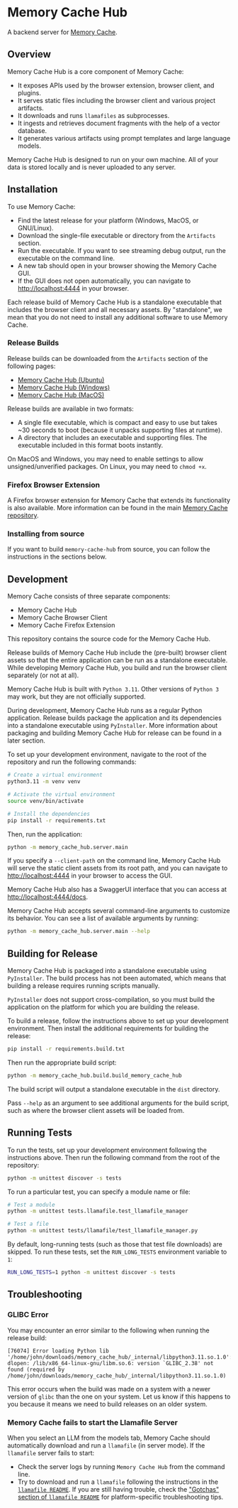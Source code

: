 # Memory Cache Hub

A backend server for [Memory Cache](https://github.com/Mozilla-Ocho/Memory-Cache).

## Overview

Memory Cache Hub is a core component of Memory Cache:

- It exposes APIs used by the browser extension, browser client, and plugins.
- It serves static files including the browser client and various project artifacts.
- It downloads and runs `llamafiles` as subprocesses.
- It ingests and retrieves document fragments with the help of a vector database.
- It generates various artifacts using prompt templates and large language models.

Memory Cache Hub is designed to run on your own machine. All of your data is stored locally and is never uploaded to any server. 

## Installation

To use Memory Cache:

- Find the latest release for your platform (Windows, MacOS, or GNU/Linux).
- Download the single-file executable or directory from the `Artifacts` section.
- Run the executable. If you want to see streaming debug output, run the executable on the command line.
- A new tab should open in your browser showing the Memory Cache GUI.
- If the GUI does not open automatically, you can navigate to [http://localhost:4444](http://localhost:444) in your browser.

Each release build of Memory Cache Hub is a standalone executable that includes the browser client and all necessary assets. By "standalone", we mean that you do not need to install any additional software to use Memory Cache. 

### Release Builds

Release builds can be downloaded from the `Artifacts` section of the following pages:

- [Memory Cache Hub (Ubuntu)](https://github.com/Mozilla-Ocho/Memory-Cache-Hub/actions/runs/8723898292)
- [Memory Cache Hub (Windows)](https://github.com/Mozilla-Ocho/Memory-Cache-Hub/actions/runs/8723898288)
- [Memory Cache Hub (MacOS)](https://github.com/Mozilla-Ocho/Memory-Cache-Hub/actions/runs/8723898296)

Release builds are available in two formats:

- A single file executable, which is compact and easy to use but takes ~30 seconds to boot (because it unpacks supporting files at runtime).
- A directory that includes an executable and supporting files. The executable included in this format boots instantly.

On MacOS and Windows, you may need to enable settings to allow unsigned/unverified packages. On Linux, you may need to `chmod +x`.

### Firefox Browser Extension

A Firefox browser extension for Memory Cache that extends its functionality is also available. More information can be found in the main [Memory Cache repository](https://github.com/Mozilla-Ocho/Memory-Cache).

### Installing from source

If you want to build `memory-cache-hub` from source, you can follow the instructions in the sections below.

## Development

Memory Cache consists of three separate components:

- Memory Cache Hub
- Memory Cache Browser Client
- Memory Cache Firefox Extension

This repository contains the source code for the Memory Cache Hub.

Release builds of Memory Cache Hub include the (pre-built) browser client assets so that the entire application can be run as a standalone executable. While developing Memory Cache Hub, you build and run the browser client separately (or not at all).

Memory Cache Hub is built with `Python 3.11`. Other versions of `Python 3` may work, but they are not officially supported.

During development, Memory Cache Hub runs as a regular Python application. Release builds package the application and its dependencies into a standalone executable using `PyInstaller`. More information about packaging and building Memory Cache Hub for release can be found in a later section.

To set up your development environment, navigate to the root of the repository and run the following commands:

```bash
# Create a virtual environment
python3.11 -m venv venv

# Activate the virtual environment
source venv/bin/activate

# Install the dependencies
pip install -r requirements.txt
```

Then, run the application:

```bash
python -m memory_cache_hub.server.main
```

If you specify a `--client-path` on the command line, Memory Cache Hub will serve the static client assets from its root path, and you can navigate to [http://localhost:4444](http://localhost:4444) in your browser to access the GUI.

Memory Cache Hub also has a SwaggerUI interface that you can access at [http://localhost:4444/docs](http://localhost:4444/docs).

Memory Cache Hub accepts several command-line arguments to customize its behavior. You can see a list of available arguments by running:

``` sh
python -m memory_cache_hub.server.main --help
```

## Building for Release

Memory Cache Hub is packaged into a standalone executable using `PyInstaller`. The build process has not been automated, which means that building a release requires running scripts manually. 

`PyInstaller` does not support cross-compilation, so you must build the application on the platform for which you are building the release. 

To build a release, follow the instructions above to set up your development environment. Then install the additional requirements for building the release:

```bash
pip install -r requirements.build.txt
```

Then run the appropriate build script:

``` sh
python -m memory_cache_hub.build.build_memory_cache_hub
```

The build script will output a standalone executable in the `dist` directory.

Pass `--help` as an argument to see additional arguments for the build script, such as where the browser client assets will be loaded from.

## Running Tests

To run the tests, set up your development environment following the instructions above. Then run the following command from the root of the repository:

```bash
python -m unittest discover -s tests
```

To run a particular test, you can specify a module name or file:

```bash
# Test a module
python -m unittest tests.llamafile.test_llamafile_manager

# Test a file
python -m unittest tests/llamafile/test_llamafile_manager.py
```

By default, long-running tests (such as those that test file downloads) are skipped. To run these tests, set the `RUN_LONG_TESTS` environment variable to `1`:

```bash 
RUN_LONG_TESTS=1 python -m unittest discover -s tests
```

## Troubleshooting

### GLIBC Error

You may encounter an error similar to the following when running the release build:

```
[76074] Error loading Python lib '/home/john/downloads/memory_cache_hub/_internal/libpython3.11.so.1.0': dlopen: /lib/x86_64-linux-gnu/libm.so.6: version `GLIBC_2.38' not found (required by /home/john/downloads/memory_cache_hub/_internal/libpython3.11.so.1.0)
```

This error occurs when the build was made on a system with a newer version of `glibc` than the one on your system. Let us know if this happens to you because it means we need to build releases on an older system.

### Memory Cache fails to start the Llamafile Server

When you select an LLM from the models tab, Memory Cache should automatically download and run a `llamafile` (in server mode). If the `llamafile` server fails to start:

- Check the server logs by running `Memory Cache Hub` from the command line.
- Try to download and run a `llamafile` following the instructions in the [`llamafile README`](https://github.com/Mozilla-Ocho/llamafile?tab=readme-ov-file#llamafile). If you are still having trouble, check the ["Gotchas" section of `llamafile README`](https://github.com/Mozilla-Ocho/llamafile?tab=readme-ov-file#gotchas) for platform-specific troubleshooting tips. 

